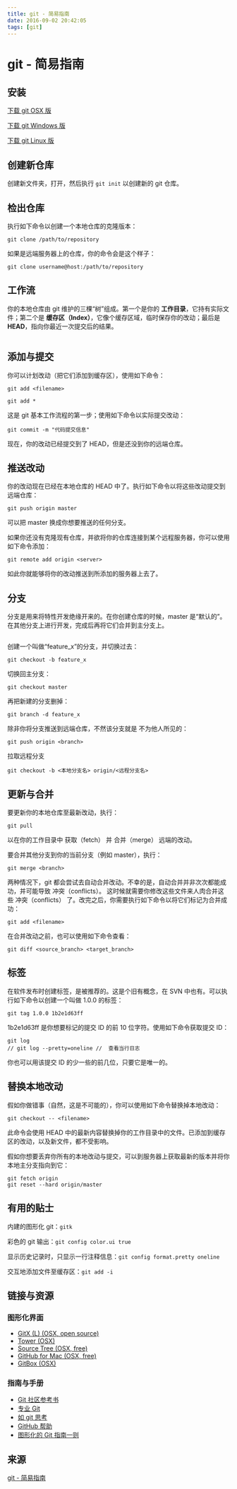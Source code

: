```yaml
---
title: git - 简易指南
date: 2016-09-02 20:42:05
tags: [git]
---
```


# git - 简易指南 #




## 安装 ##

[下载 git OSX 版](http://code.google.com/p/git-osx-installer/downloads/list?can=3)

[下载 git Windows 版](http://code.google.com/p/msysgit/downloads/list?can=3)

[下载 git Linux 版](http://book.git-scm.com/2_installing_git.html)

## 创建新仓库 ##

创建新文件夹，打开，然后执行 `git init` 以创建新的 git 仓库。

## 检出仓库 ##

执行如下命令以创建一个本地仓库的克隆版本：

	git clone /path/to/repository

如果是远端服务器上的仓库，你的命令会是这个样子：


    git clone username@host:/path/to/repository

## 工作流 ##

你的本地仓库由 git 维护的三棵“树”组成。第一个是你的 **工作目录**，它持有实际文件；第二个是 **缓存区（Index）**，它像个缓存区域，临时保存你的改动；最后是 **HEAD**，指向你最近一次提交后的结果。


<img src="/images/git-guide.png" alt="" />

## 添加与提交 ##

你可以计划改动（把它们添加到缓存区），使用如下命令：

    git add <filename>

	git add *

这是 git 基本工作流程的第一步；使用如下命令以实际提交改动：

    git commit -m "代码提交信息"

现在，你的改动已经提交到了 HEAD，但是还没到你的远端仓库。

## 推送改动 ##

你的改动现在已经在本地仓库的 HEAD 中了。执行如下命令以将这些改动提交到远端仓库：

    git push origin master
可以把 master 换成你想要推送的任何分支。 

如果你还没有克隆现有仓库，并欲将你的仓库连接到某个远程服务器，你可以使用如下命令添加：

    git remote add origin <server>
如此你就能够将你的改动推送到所添加的服务器上去了。

## 分支 ##

分支是用来将特性开发绝缘开来的。在你创建仓库的时候，master 是“默认的”。在其他分支上进行开发，完成后再将它们合并到主分支上。

<img src="/images/git-guide-branch.png" alt="" />

创建一个叫做“feature_x”的分支，并切换过去：

    git checkout -b feature_x
切换回主分支：

    git checkout master
再把新建的分支删掉：

    git branch -d feature_x
除非你将分支推送到远端仓库，不然该分支就是 不为他人所见的：

    git push origin <branch>

拉取远程分支

	git checkout -b <本地分支名> origin/<远程分支名>


## 更新与合并 ##

要更新你的本地仓库至最新改动，执行：

    git pull
以在你的工作目录中 获取（fetch） 并 合并（merge） 远端的改动。

要合并其他分支到你的当前分支（例如 master），执行：

    git merge <branch>
两种情况下，git 都会尝试去自动合并改动。不幸的是，自动合并并非次次都能成功，并可能导致 冲突（conflicts）。 这时候就需要你修改这些文件来人肉合并这些 冲突（conflicts） 了。改完之后，你需要执行如下命令以将它们标记为合并成功：

    git add <filename>
在合并改动之前，也可以使用如下命令查看：

    git diff <source_branch> <target_branch>


## 标签 ##

在软件发布时创建标签，是被推荐的。这是个旧有概念，在 SVN 中也有。可以执行如下命令以创建一个叫做 1.0.0 的标签：

    git tag 1.0.0 1b2e1d63ff
1b2e1d63ff 是你想要标记的提交 ID 的前 10 位字符。使用如下命令获取提交 ID：

    git log
	// git log --pretty=oneline //  查看当行日志 
你也可以用该提交 ID 的少一些的前几位，只要它是唯一的。



## 替换本地改动 ##

假如你做错事（自然，这是不可能的），你可以使用如下命令替换掉本地改动：

    git checkout -- <filename>
此命令会使用 HEAD 中的最新内容替换掉你的工作目录中的文件。已添加到缓存区的改动，以及新文件，都不受影响。

假如你想要丢弃你所有的本地改动与提交，可以到服务器上获取最新的版本并将你本地主分支指向到它：

    git fetch origin
    git reset --hard origin/master


## 有用的贴士 ##

内建的图形化 git：`gitk`

彩色的 git 输出：`git config color.ui true`

显示历史记录时，只显示一行注释信息：`git config format.pretty oneline`

交互地添加文件至缓存区：`git add -i`


## 链接与资源 ##


### 图形化界面 ###
- [GitX (L) (OSX, open source)](http://gitx.laullon.com/)
- [Tower (OSX)](http://www.git-tower.com/)
- [Source Tree (OSX, free)](http://www.sourcetreeapp.com/)
- [GitHub for Mac (OSX, free)](http://mac.github.com/)
- [GitBox (OSX)](https://itunes.apple.com/gb/app/gitbox/id403388357?mt=12)

### 指南与手册 ###

- [Git 社区参考书](http://book.git-scm.com/)
- [专业 Git](http://progit.org/book/)
- [如 git 思考](http://think-like-a-git.net/)
- [GitHub 帮助](http://help.github.com/)
- [图形化的 Git 指南一则](http://marklodato.github.com/visual-git-guide/index-en.html)


## 来源 ##
[git - 简易指南](http://www.bootcss.com/p/git-guide/)